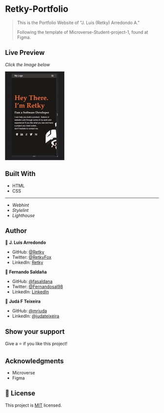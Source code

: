 # Retky-Portfolio

> This is the Portfolio Website of "J. Luis (Retky) Arredondo A."
>
> Following the template of Microverse-Student-project-1, found at Figma.

## Live Preview
*Click the Image below*

[![Preview](./img/Preview.gif)](https://retky.github.io/Retky-Portfolio/)

## Built With

- HTML
- CSS

---

- *Webhint*
- *Stylelint*
- *Lighthouse*

## Author

👤 **J. Luis Arredondo**
- GitHub: [@Retky](https://github.com/Retky "J. Luis Arredondo GitHub")
- Twitter: [@RetkyFox](https://twitter.com/retkyFox "J. Luis Arredondo Twitter")
- LinkedIn: [Retky](https://www.linkedin.com/in/Retky "J. Luis Arredondo LinkedIn")

👤 **Fernando Saldaña**
- GitHub: [@fasaldana](https://github.com/fasaldana)
- Twitter: [@Fernandosal98](https://twitter.com/Fernandosal98)
- LinkedIn: [LinkedIn](https://www.linkedin.com/in/fernando-saldana-8bbb89228/)

👤 **Judá F Teixeira**
- GitHub: [@mrjuda](https://github.com/mrjuda)
- LinkedIn: [@judateixeira](https://www.linkedin.com/in/judateixeira)

## Show your support

Give a ⭐️ if you like this project!

## Acknowledgments

- Microverse
- Figma

## 📝 License

This project is [MIT](./MIT.md) licensed.
